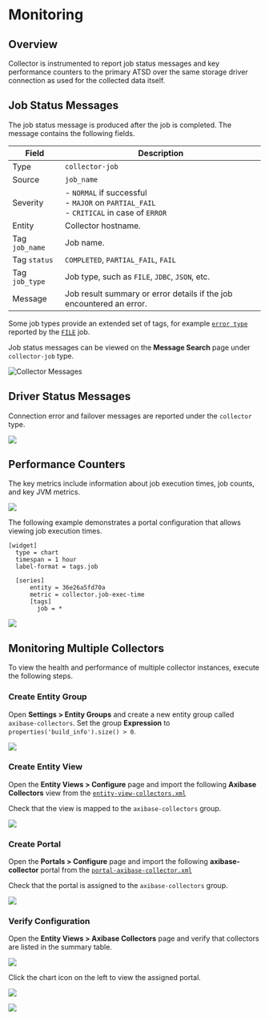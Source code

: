 # Monitoring

## Overview

Collector is instrumented to report job status messages and key performance counters to the primary ATSD over the same storage driver connection as used for the collected data itself.

## Job Status Messages

The job status message is produced after the job is completed. The message contains the following fields.

Field | Description
---|---
Type | `collector-job`
Source | `job_name`
Severity | - `NORMAL` if successful<br/>- `MAJOR` on `PARTIAL_FAIL`<br/>- `CRITICAL` in case of `ERROR`
Entity | Collector hostname.
Tag `job_name` | Job name.
Tag `status` | `COMPLETED`, `PARTIAL_FAIL`, `FAIL`
Tag `job_type` | Job type, such as `FILE`, `JDBC`, `JSON`, etc.
Message | Job result  summary or error details if the job  encountered an error.

Some job types provide an extended set of tags, for example [`error type`](./jobs/completion-messages.md) reported by the [`FILE`](./jobs/file.md) job.

Job status messages can be viewed on the **Message Search** page under `collector-job` type.

![Collector Messages](./images/monitoring-1.png)

## Driver Status Messages

Connection error and failover messages are reported under the `collector` type.

![](./images/collector-type.png)

## Performance Counters

The key metrics include information about job execution times, job counts, and key JVM metrics.

![](./images/collector-metrics.png)

The following example demonstrates a portal configuration that allows viewing job execution times.

```ls
[widget]
  type = chart
  timespan = 1 hour
  label-format = tags.job

  [series]
      entity = 36e26a5fd70a
      metric = collector.job-exec-time
      [tags]
        job = *
```

![](./images/job-execution-times.png)

## Monitoring Multiple Collectors

To view the health and performance of multiple collector instances, execute the following steps.

### Create Entity Group

Open **Settings > Entity Groups** and create a new entity group called `axibase-collectors`. Set the group **Expression** to `properties('build_info').size() > 0`.

![](./images/collector-group.png)

### Create Entity View

Open the **Entity Views > Configure** page and import the following **Axibase Collectors** view from the [`entity-view-collectors.xml`](./files/entity-view-collectors.xml)

Check that the view is mapped to the `axibase-collectors` group.

![](./images/entity-view-map.png)

### Create Portal

Open the **Portals > Configure** page and import the following **axibase-collector** portal from the [`portal-axibase-collector.xml`](./files/portal-axibase-collector.xml)

Check that the portal is assigned to the `axibase-collectors` group.

![](./images/portal-assign.png)

### Verify Configuration

Open the **Entity Views > Axibase Collectors** page and verify that collectors are listed in the summary table.

![](./images/collectors-ev.png)

Click the chart icon on the left to view the assigned portal.

![](./images/portal-ev.png)

![](./images/collector-portal.png)